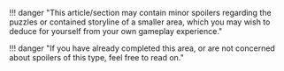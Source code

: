 !!! danger "This article/section may contain minor spoilers regarding the puzzles or contained storyline of a smaller area, which you may wish to deduce for yourself from your own gameplay experience."

!!! danger "If you have already completed this area, or are not concerned about spoilers of this type, feel free to read on."
